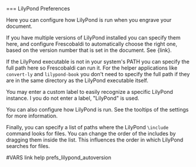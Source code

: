=== LilyPond Preferences

Here you can configure how LilyPond is run when you engrave your document.

If you have multiple versions of LilyPond installed you can specify them 
here, and configure Frescobaldi to automatically choose the right one, based 
on the version number that is set in the document. See {link}.

If the LilyPond executable is not in your system's PATH you can specify the 
full path here so Frescobaldi can run it. For the helper applications like 
`convert-ly` and `lilypond-book` you don't need to specify the full path if 
they are in the same directory as the LilyPond executable itself.

You may enter a custom label to easily recognize a specific LilyPond instance.
I you do not enter a label, "LilyPond" is used.

You can also configure how LilyPond is run. See the tooltips of
the settings for more information.

Finally, you can specify a list of paths where the LilyPond `\include`
command looks for files. You can change the order of the includes by
dragging them inside the list. This influences the order in which LilyPond
searches for files.

#VARS
link help prefs_lilypond_autoversion
